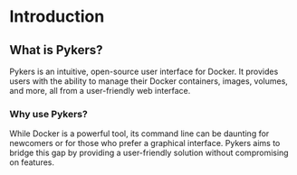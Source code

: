 # Introduction

## What is Pykers?

Pykers is an intuitive, open-source user interface for Docker. It provides users with the ability to manage their Docker containers, images, volumes, and more, all from a user-friendly web interface.

### Why use Pykers?

While Docker is a powerful tool, its command line can be daunting for newcomers or for those who prefer a graphical interface. Pykers aims to bridge this gap by providing a user-friendly solution without compromising on features.
